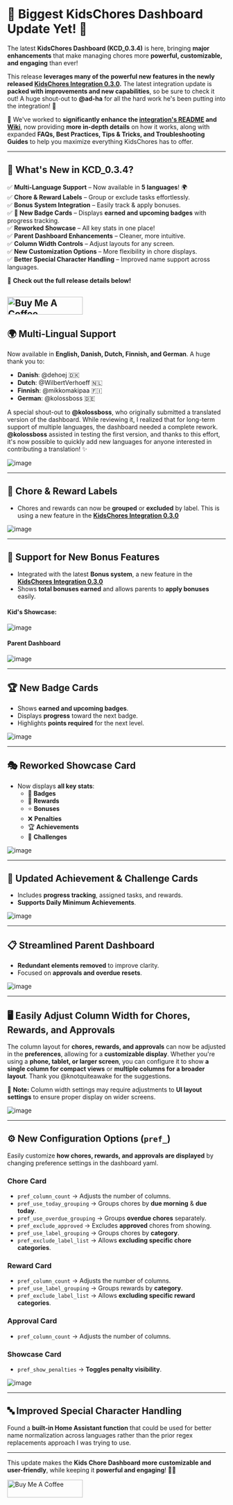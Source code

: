 # 🎉 **Biggest KidsChores Dashboard Update Yet!** 🚀  

The latest **KidsChores Dashboard (KCD_0.3.4)** is here, bringing **major enhancements** that make managing chores more **powerful, customizable, and engaging** than ever!  

This release **leverages many of the powerful new features in the newly released [KidsChores Integration 0.3.0](https://github.com/ad-ha/kidschores-ha).** The latest integration update is **packed with improvements and new capabilities**, so be sure to check it out!  A huge shout-out to **@ad-ha** for all the hard work he's been putting into the integration! 🙌

📖 We've worked to **significantly enhance the [integration's README](https://github.com/ad-ha/kidschores-ha) and [Wiki](https://github.com/ad-ha/kidschores-ha/wiki)**, now providing **more in-depth details** on how it works, along with expanded **FAQs, Best Practices, Tips & Tricks, and Troubleshooting Guides** to help you maximize everything KidsChores has to offer.  

---

## 🚀 **What's New in KCD_0.3.4?**  

✅ **Multi-Language Support** – Now available in **5 languages**! 🌍  
✅ **Chore & Reward Labels** – Group or exclude tasks effortlessly.  
✅ **Bonus System Integration** – Easily track & apply bonuses.  
✅ **🏅 New Badge Cards** – Displays **earned and upcoming badges** with progress tracking.  
✅ **Reworked Showcase** – All key stats in one place!  
✅ **Parent Dashboard Enhancements** – Cleaner, more intuitive.  
✅ **Column Width Controls** – Adjust layouts for any screen.  
✅ **New Customization Options** – More flexibility in chore displays.  
✅ **Better Special Character Handling** – Improved name support across languages.  

📖 **Check out the full release details below!**  

<a href="https://www.buymeacoffee.com/shillingcll" target="_blank"><img src="https://cdn.buymeacoffee.com/buttons/default-orange.png" alt="Buy Me A Coffee" height="41" width="174"></a>
---

## 🌍 Multi-Lingual Support
Now available in **English, Danish, Dutch, Finnish, and German**. A huge thank you to:
- **Danish**: @dehoej 🇩🇰  
- **Dutch**: @WilbertVerhoeff 🇳🇱  
- **Finnish**: @mikkomakipaa 🇫🇮  
- **German**: @kolossboss 🇩🇪  

A special shout-out to **@kolossboss**, who originally submitted a translated version of the dashboard. While reviewing it, I realized that for long-term support of multiple languages, the dashboard needed a complete rework. **@kolossboss** assisted in testing the first version, and thanks to this effort, it's now possible to quickly add new languages for anyone interested in contributing a translation! ✨

![image](https://github.com/user-attachments/assets/db4467a8-05a6-4db5-8028-93448be9fe1a)

---

## 📌 **Chore & Reward Labels**
- Chores and rewards can now be **grouped** or **excluded** by label.  This is using a new feature in the **[KidsChores Integration 0.3.0](https://github.com/ad-ha/kidschores-ha)**

![image](https://github.com/user-attachments/assets/dda5c0ed-f5cd-4404-bce7-9530b104d2a9)

---

## 🎯 **Support for New Bonus Features**
- Integrated with the latest **Bonus system**, a new feature in the **[KidsChores Integration 0.3.0](https://github.com/ad-ha/kidschores-ha)**
- Shows **total bonuses earned** and allows parents to **apply bonuses** easily.

#### Kid's Showcase:
![image](https://github.com/user-attachments/assets/6adc7c2c-50ad-4601-8ad4-11bec5fa39f3)

#### Parent Dashboard
![image](https://github.com/user-attachments/assets/f25db660-05fb-4d0b-a0c0-73ceb11703fd)

---

## 🏆 **New Badge Cards**
- Shows **earned and upcoming badges**.
- Displays **progress** toward the next badge.
- Highlights **points required** for the next level.

![image](https://github.com/user-attachments/assets/d4cb8ea4-a407-41be-af64-4750d0dbe24b)

---

## 🎭 **Reworked Showcase Card**
- Now displays **all key stats**:
  - 🏅 **Badges**
  - 🎁 **Rewards**
  - ⭐ **Bonuses**
  - ❌ **Penalties**
  - 🏆 **Achievements**
  - 🏁 **Challenges**

![image](https://github.com/user-attachments/assets/f1ac0c6a-1dc1-4b23-a21a-83d9adabb15b)


---

## 🏅 **Updated Achievement & Challenge Cards**
- Includes **progress tracking**, assigned tasks, and rewards.
- **Supports Daily Minimum Achievements**.

![image](https://github.com/user-attachments/assets/026b6b4c-963a-4d47-abf8-c79097fdadc7)

---

## 📋 **Streamlined Parent Dashboard**
- **Redundant elements removed** to improve clarity.
- Focused on **approvals and overdue resets**.

![image](https://github.com/user-attachments/assets/d24d5cb6-b530-40c3-bc87-c936d6f68836)

---

## 🖥️ **Easily Adjust Column Width for Chores, Rewards, and Approvals**  

The column layout for **chores, rewards, and approvals** can now be adjusted in the **preferences**, allowing for a **customizable display**. Whether you're using a **phone, tablet, or larger screen**, you can configure it to show **a single column for compact views** or **multiple columns for a broader layout**.  Thank you @knotquiteawake for the suggestions.

📌 **Note:** Column width settings may require adjustments to **UI layout settings** to ensure proper display on wider screens.  

![image](https://github.com/user-attachments/assets/d0449400-207d-4b4d-8cf1-f9f76c6aa9b8)

---

## ⚙️ **New Configuration Options (`pref_`)**
Easily customize **how chores, rewards, and approvals are displayed** by changing preference settings in the dashboard yaml.

### **Chore Card**
- `pref_column_count` → Adjusts the number of columns.
- `pref_use_today_grouping` → Groups chores by **due morning** & **due today**.
- `pref_use_overdue_grouping` → Groups **overdue chores** separately.
- `pref_exclude_approved` → Excludes **approved** chores from showing.
- `pref_use_label_grouping` → Groups chores by **category**.
- `pref_exclude_label_list` → Allows **excluding specific chore categories**.

### **Reward Card**
- `pref_column_count` → Adjusts the number of columns.
- `pref_use_label_grouping` → Groups rewards by **category**.
- `pref_exclude_label_list` → Allows **excluding specific reward categories**.

### **Approval Card**
- `pref_column_count` → Adjusts the number of columns.

### **Showcase Card**
- `pref_show_penalties` → **Toggles penalty visibility**.

![image](https://github.com/user-attachments/assets/5561d523-a259-434e-ad09-33d030be02f1)

---
## 🔤 Improved Special Character Handling
Found a **built-in Home Assistant function** that could be used for better name normalization across languages rather than the prior regex replacements approach I was trying to use.

---

This update makes the **Kids Chore Dashboard** **more customizable and user-friendly**, while keeping it **powerful and engaging**! 🚀😊

<a href="https://www.buymeacoffee.com/shillingcll" target="_blank"><img src="https://cdn.buymeacoffee.com/buttons/default-orange.png" alt="Buy Me A Coffee" height="41" width="174"></a>

